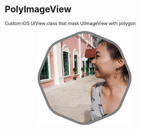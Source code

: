 # PolyImageView
Custom iOS UIView class that mask UIImageView with polygon 

<center>
<img width="300" src="sample.png" />
</center>
